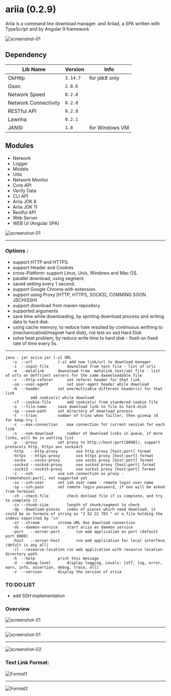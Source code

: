 # ariia  (0.2.9)

Ariia is a command line download manager.
and Ariiad, a SPA written with TypeScript and by Angular 9 framework

![screenshot-01](img/angular-spa.png)

## Dependency

Lib Name|Version|Info
--- | --- | ---
OkHttp|`3.14.7`|for jdk8 only|
Gson|`2.8.6`| |
Network Speed|`0.2.8`| |
Network Connectivity|`0.2.8`| |
RESTful API|`0.2.8`| |
Lawnha|`0.2.1`| |
JANSI|`1.8`|for Windows VM|
 
## Modules
 
- Network
- Logger
- Models
- Utils
- Network Monitor
- Core API
- Verify Data
- CLI API
- Ariia JDK 8
- Ariia JDK 11
- Restful API
- Web Server
- WEB UI (Angular SPA)

![screenshot-01](img/dependency-hierarch.png)
___

### Options :
 - support HTTP and HTTPS.
 - support Header and Cookies
 - cross-Platform: support Linux, Unix, Windows and Mac OS.
 - parallel download, using segment.
 - saved setting every 1 second.
 - support Google Chrome with extension.
 - support using Proxy [HTTP, HTTPS, SOCKS], COMMING SOON JSCH(SSH)
 - support download from maven repository
 - supported arguments
 - save time while downloading, by spiriting download process and writing data to hard disk.
 - using cache memory, to reduce hate resulted by continuous writhing to (mechanical/old/magnet hard disk),
 		not test on ssd Hard Disk
 - solve heat problem, by reduce write time to hard disk - flush on fixed rate of time every 5s.
  
___ 
 
 ```
java - jar ariia.jar [-u] URL
	-u	--url			[-u] add new link/url to download manager
	-i	--input-file		downoload from text file - list of urls
	-m	--metalink		downoload from  metalink text/xml file - list of urls on deffrient servers for the same daownloadable file
	-r	--http-referer		set referer header for that link
	-ua	--user-agent		set user-agent header while download
	-H	--header		set one/multiable different header(s) for that link
			add cookie(s) while download
	-cf	--cookie-file		add cookie(s) from standered cookie file
	-o	--file-name		save download link to file on hard-disk
	-sp	--save-path		set directory of download process
	-t	--tries			number of tries when failler, then giveup (0 for keep-try )
	-c	--max-connection	max connection for current session for each link
	-n	--num-download		number of download links in queue, if more links, will be in watting list
	-p	--proxy			set proxy to http://host:port[8080]/, support protocols http, https ans socks4/5
	-http	--http-proxy		use http proxy [host:port] format
	-https	--https-proxy		use https proxy [host:port] format
	-socks	--socks-proxy		use socks proxy [host:port] format
	-socks4	--socks4-proxy		use socks4 proxy [host:port] format
	-socks5	--socks5-proxy		use socks5 proxy [host:port] format
	-s	--ssh			use ssh connection as proxy - [remotehost:port], not supported yet
	-su	--ssh-user		set ssh user name - remote login user name
	-sp	--ssh-pass		set remote login password, if non will be asked from terminal
	-ch	--check-file		check donload file if is complete, and try to complete it
	-cs	--chunk-size		length of shunk/segment to check
	-dp	--download-pieces	index of pieces which need download. it could be in formate of string as "2 52 22 783 " or a file holding the indexs separited by '\n'
	-st	--stream		stream URL One download connection
	-ds	--daemon-service	start ariia as daemon service
	-port	--server-port		run web application on port (default port 8080)
	-host	--server-host		run web application for local interface (defult is any all)
	-rl	--resource-location	run web application with resource location directory path
	-h	--help			print this message
	-d	--debug-level		display logging, Levels: [off, log, error, warn, info, assertion, debug, trace, all]
	-v	--version		display the version of ariia

 ```

### TO:DO:LIST

 - add SSH implementation

### Overview

![screenshot-01](img/download-ubuntu-mini.gif)
___
![screenshot-01](img/mini-table-01.png)
___
![screenshot-02](img/mini-table-02.png)

### Text Link Format: 
![Format1](img/text-format01.png)
___
![Format2](img/text-format02.png)
